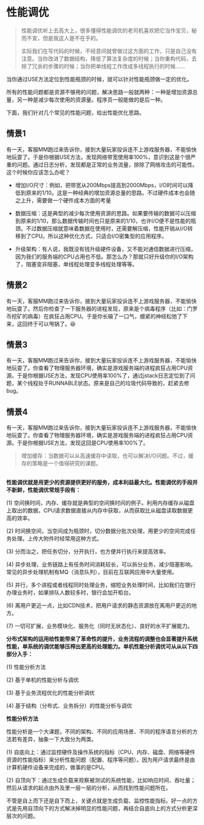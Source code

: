 # 性能调优

> 性能调优听上去高大上，很多懂得性能调优的老司机喜欢把它当作宝贝，秘而不宣，但是我这人是不在乎的。
>
> 实际我们在写代码的时候，不经意间就曾做过这方面的工作，只是自己没有注意。当你改进了数据结构，降低了算法复杂度的时候；当你重构代码，去除了冗余的步骤的时候；当你把单线程工作改成多线程执行的时候......

当你通过USE方法定位到性能瓶颈的时候，就可以针对性能瓶颈做一定的优化。

所有的性能问题都是资源不够用的问题，解决思路一般就两种：一种是增加资源总量，另一种是减少每次使用的资源量。程序员一般能做的是后一种。

下面，我们针对几个常见的性能问题，给出性能优化思路。

## 情景1

有一天，客服MM跑过来告诉你，接到大量玩家投诉连不上游戏服务器，不能愉快地玩耍了。于是你根据USE方法，发现网络带宽使用率100%，意识到这是个很严重的问题。通过日志分析，发现都是正常的业务流量，排除了网络攻击的可能性。这个时候你应该怎么办呢？

- 增加I/O尺寸：例如，把带宽从200Mbps提高到2000Mbps，I/O时间可以降低到原来的1/10。这是一种经典的增加资源总量的思路。不过硬件成本也会随之上升，需要做一个硬件成本方面的考量

- 数据压缩：这是典型的减少每次使用资源的思路。如果要传输的数据可以压缩到原来的1/10，那么数据传输时间也只是原来的1/10，也许I/O便不是性能的瓶颈。不过数据压缩就意味着数据在使用时，还需要解压缩，性能开销从I/O转移到了CPU。所以这种优化方式，只适合I/O密集型的应用程序。
- 升级架构：有人说，我既没有钱升级硬件设备，又不能对通信数据进行压缩，因为我们的服务端的CPU占用也不低。那怎么办？那就只好升级你的I/O架构了，阻塞变非阻塞，单线程处理变多线程处理等等。

## 情景2

有一天，客服MM跑过来告诉你，接到大量玩家投诉连不上游戏服务器，不能愉快地玩耍了。然后你检查了一下服务器的进程发现，原来是个病毒程序（比如：门罗币挖矿的病毒）在疯狂占用CPU。于是你长输了一口气，绷紧的神经松弛了下来，这回终于可以甩锅了。:laughing:

## 情景3

有一天，客服MM跑过来告诉你，接到大量玩家投诉连不上游戏服务器，不能愉快地玩耍了。你查看了物理服务器环境，确实是游戏服务端的进程疯狂占用CPU资源。于是你根据USE方法，发现CPU使用率100%了，通过jstack日志定位到了问题，某个线程处于RUNNABLE状态。原来是自己的垃圾代码导致的，赶紧去修bug。

## 情景4

有一天，客服MM跑过来告诉你，接到大量玩家投诉连不上游戏服务器，不能愉快地玩耍了。你查看了物理服务器环境，确实是游戏服务端的进程疯狂占用CPU资源。于是你根据USE方法，发现这回是CPU使用率100%了。



> 增加缓存：当数据可以从高速缓存中读取，也可以解决I/O问题。不过，缓存的策略是一个值得研究的课题。

## 







**性能调优就是用更少的资源提供更好的服务，成本利益最大化。性能调优的手段并不新鲜，性能调优常规手段有：**

(1)  空间换时间，内存、缓存就是典型的空间换时间的例子。利用内存缓存从磁盘上取出的数据，CPU请求数据直接从内存中获取，从而获取比从磁盘读取数据更高的效率。

(2)   时间换空间，当空间成为瓶颈时，切分数据分批次处理，用更少的空间完成任务处理。上传大附件时经常用这种方式。

(3)   分而治之，把任务切分，分开执行，也方便并行执行来提高效率。

(4)   异步处理，业务链路上有任务时间消耗较长，可以拆分业务，减少阻塞影响。常见的异步处理机制有MQ（消息队列），目前在互联网应用中大量使用。

(5)   并行，多个进程或者线程同时处理业务，缩短业务处理时间，比如我们在银行办理业务时，如果排队人数较多时，银行会加开柜台。

(6)   离用户更近一点，比如CDN技术，把用户请求的静态资源放在离用户更近的地方。

(7)   一切可扩展，业务模块化、服务化（同时无状态化）、良好的水平扩展能力。

 

**分布式架构的运用给性能带来了革命性的提升，业务流程的调整也会显著提升系统性能，单系统的调优能够压榨出更高的处理能力。单机性能分析调优可从从以下四部分入手：**

(1)   性能分析方法

(2)   基于单机的性能分析与调优

(3)   基于业务流程优化的性能分析调优

(4)   基于结构（分布式、业务拆分）的性能分析与调优

 

**性能分析方法**

性能分析是一个大课题，不同的架构、不同的应用场景、不同的程序语言分析的方法若有差异，抽象一下大致分为两类。

(1)   自底向上：通过监控硬件及操作系统的指标（CPU、内存、磁盘、网络等硬件资源的性能指标）来分析性能问题（配置、程序等问题）。因为用户请求最终是由计算机硬件设备来完成的，做事的是CPU。

(2)   自顶向下：通过生成负载来观察被测试的系统性能，比如响应时间、吞吐量；然后从请求的起点由外及里一层一层的分析，从而找到性能问题所在。

不管是自上而下还是自下而上，关键点就是生成负载、监控性能指标。好一点的方式是先用自顶向下的方式解决掉明显的性能问题，再结合自底向上的方式分析更深层次的问题。